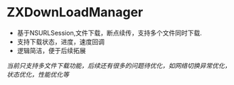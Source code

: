 # ZXDownLoadManager
*  基于NSURLSession,文件下载，断点续传，支持多个文件同时下载.
*  支持下载状态，进度，速度回调
*  逻辑简洁，便于后续拓展

*当前只支持多文件下载功能，后续还有很多的问题待优化，如网络切换异常优化，状态优化，性能优化等*
